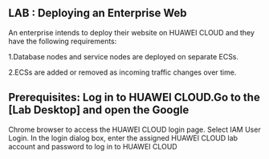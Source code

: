 ## LAB : Deploying an Enterprise Web
An enterprise intends to deploy their website on HUAWEI CLOUD and they have the
following requirements:

1.Database nodes and service nodes are deployed on separate ECSs.

2.ECSs are added or removed as incoming traffic changes over time.

## Prerequisites: Log in to HUAWEI CLOUD.Go to the [Lab Desktop] and open the Google
Chrome browser to access the HUAWEI CLOUD login page. Select IAM User Login. In the
login dialog box, enter the assigned HUAWEI CLOUD lab account and password to log in to
HUAWEI CLOUD
